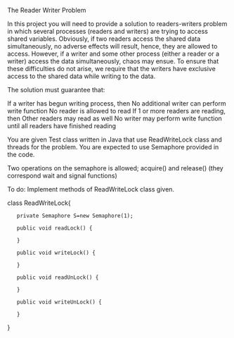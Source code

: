 The Reader Writer Problem

In this project you will need to provide a solution to readers-writers problem in which several processes (readers and writers) are trying to access shared variables. Obviously, if two readers access the shared data simultaneously, no adverse effects will result, hence, they are allowed to access. However, if a writer and some other process (either a reader or a writer) access the data simultaneously, chaos may ensue. To ensure that these difficulties do not arise, we require that the writers have exclusive access to the shared data while writing to the data.

The solution must guarantee that:

If a writer has begun writing process, then
No additional writer can perform write function
No reader is allowed to read
If 1 or more readers are reading, then
Other readers may read as well
No writer may perform write function until all readers have finished reading
 

You are given Test class written in Java that use ReadWriteLock class and threads for the problem. You are expected to use Semaphore provided in the code. 

Two operations on the semaphore is allowed; acquire() and release() (they correspond wait and signal functions)

To do: Implement methods of ReadWriteLock class given.

class ReadWriteLock{

       private Semaphore S=new Semaphore(1); 

       public void readLock() {         

       }

       public void writeLock() {        

       }

       public void readUnLock() {              

       }

       public void writeUnLock() {             

       }

 

}
